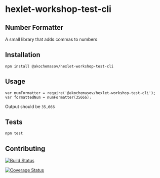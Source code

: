 # hexlet-workshop-test-cli 
## Number Formatter

A small library that adds commas to numbers

## Installation
`npm install @akochemasov/hexlet-workshop-test-cli`

## Usage
    var numFormatter = require('@akochemasov/hexlet-workshop-test-cli');
    var formattedNum = numFormatter(35666);
Output should be `35,666`

## Tests
`npm test`

## Contributing

[![Build Status](https://travis-ci.org/akochemasov/hexlet-workshop-test-cli.svg?branch=master)](https://travis-ci.org/akochemasov/hexlet-workshop-test-cli)

[![Coverage Status](https://coveralls.io/repos/github/akochemasov/hexlet-workshop-test-cli/badge.svg?branch=master)](https://coveralls.io/github/akochemasov/hexlet-workshop-test-cli?branch=master)